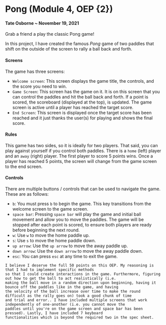 # Pong (Module 4, OEP {2})
#### Tate Osborne ~ November 19, 2021
Grab a friend a play the classic Pong game!

In this project, I have created the famous _Pong_ game of two paddles that shift on the outside of the
screen to rally a ball back and forth.

#### Screens
The game has three screens:
- `Welcome screen`: This screen displays the game title, the controls, and the score you need to win.
- `Game Screen`: This screen has the game on it. It is on this screen that you can control the paddles 
  and hit the ball back and forth. If a point is scored, the scoreboard (displayed at the top), is updated.
  The game screen is active until a player has reached the target score.
- `End Screen`: This screen is displayed once the target score has been reached and it just thanks the user(s)
  for playing and shows the final score.
  
#### Rules
This game has two sides, so it is ideally for two players. That said, you can play against yourself if
you control both paddles. There is a `home` (left) player and an `away` (right) player. The first player to
score 5 points wins. Once a player has reached 5 points, the screen will change from the game screen to the
end screen.
  
#### Controls
There are multiple buttons / controls that can be used to navigate the game. These are as follows:
- `b`: You must press `b` to begin the game. This key transitions from the welcome screen to the game screen.
- `space bar`: Pressing `space bar` will play the game and initial ball movement and allow you to move the
  paddles. The game will be stopped after each point is scored, to ensure both players are ready before beginning
  the next round.
- `w`: Use `w` to move the home paddle up.
- `s`: Use `s` to move the home paddle down.
- `up arrow`: Use the `up arrow` to move the away paddle up.
- `down arrow`: Use the `down arrow` to move the away paddle down.
- `esc`: You can press `esc` at any time to exit the game.

```
I believe I deserve the full 50 points on this OEP. My reasoning is that I had to implement specific methods
so that I could create interactions in the game. Furthermore, figuring out how to get the ball to act realistically (i.e.
making the ball move in a random direction upon beginning, having it bounce off the paddles like in the game, and having
the velocity of the ball increase over time to make the round difficult as the rally goes on) took a good chunk of time
and trial and error.. I have included multiple screens that work independently of one-another (i.e. you cannot move the
paddles until you're on the game screen and space bar has been pressed). Lastly, I have included 7 keyboard
functionalities which is beyond the required two in the spec sheet. 
```
